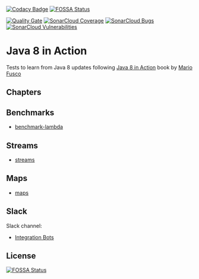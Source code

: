 [![Codacy Badge](https://api.codacy.com/project/badge/grade/b3ffd6f373a24cb188e135129359431d)](https://www.codacy.com/app/ricardogarfe/java-8-in-action)
[![FOSSA Status](https://app.fossa.io/api/projects/git%2Bhttps%3A%2F%2Fgithub.com%2Fricardogarfe%2Fjava-8-in-action.svg?type=shield)](https://app.fossa.io/projects/git%2Bhttps%3A%2F%2Fgithub.com%2Fricardogarfe%2Fjava-8-in-action?ref=badge_shield)

[![Quality Gate](https://sonarcloud.io/api/project_badges/measure?project=org.ricardogarfe.java:java-8-in-action&metric=alert_status)](https://sonarcloud.io/dashboard?id=org.ricardogarfe.java:java-8-in-action)
[![SonarCloud Coverage](https://sonarcloud.io/api/project_badges/measure?project=org.ricardogarfe.java:java-8-in-action&metric=coverage)](https://sonarcloud.io/component_measures/metric/coverage/list?id=org.ricardogarfe.java:java-8-in-action)
[![SonarCloud Bugs](https://sonarcloud.io/api/project_badges/measure?project=org.ricardogarfe.java:java-8-in-action&metric=bugs)](https://sonarcloud.io/component_measures/metric/reliability_rating/list?id=org.ricardogarfe.java:java-8-in-action)
[![SonarCloud Vulnerabilities](https://sonarcloud.io/api/project_badges/measure?project=org.ricardogarfe.java:java-8-in-action&metric=vulnerabilities)](https://sonarcloud.io/component_measures/metric/security_rating/list?id=org.ricardogarfe.java:java-8-in-action)

Java 8 in Action
==================

Tests to learn from Java 8 updates following [Java 8 in Action](https://www.manning.com/books/java-8-in-action) book by [Mario Fusco](https://twitter.com/mariofusco)

Chapters
---------

Benchmarks
-----------

* [benchmark-lambda](benchmark-lambda)

Streams
--------

* [streams](streams)

Maps
-----

* [maps](maps)

Slack
------

Slack channel:

* [Integration Bots](https://integrationbots.slack.com)

## License
[![FOSSA Status](https://app.fossa.io/api/projects/git%2Bhttps%3A%2F%2Fgithub.com%2Fricardogarfe%2Fjava-8-in-action.svg?type=large)](https://app.fossa.io/projects/git%2Bhttps%3A%2F%2Fgithub.com%2Fricardogarfe%2Fjava-8-in-action?ref=badge_large)
